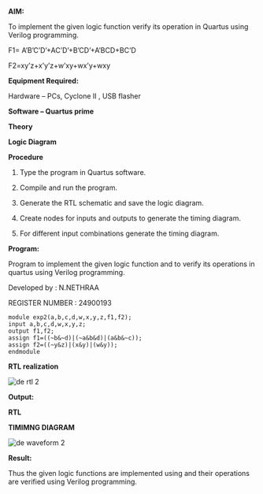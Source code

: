 **AIM:**

To implement the given logic function verify its operation in Quartus using Verilog programming.

F1= A’B’C’D’+AC’D’+B’CD’+A’BCD+BC’D 

F2=xy’z+x’y’z+w’xy+wx’y+wxy

**Equipment Required:**

Hardware – PCs, Cyclone II , USB flasher

**Software – Quartus prime**

**Theory**

**Logic Diagram**

**Procedure**

1.	Type the program in Quartus software.

2.	Compile and run the program.

3.	Generate the RTL schematic and save the logic diagram.

4.	Create nodes for inputs and outputs to generate the timing diagram.

5.	For different input combinations generate the timing diagram.


**Program:**

Program to implement the given logic function and to verify its operations in quartus using Verilog programming. 

Developed by : N.NETHRAA 

REGISTER NUMBER : 24900193

```
module exp2(a,b,c,d,w,x,y,z,f1,f2);
input a,b,c,d,w,x,y,z;
output f1,f2;
assign f1=((~b&~d)|(~a&b&d)|(a&b&~c));
assign f2=((~y&z)|(x&y)|(w&y));
endmodule
```

**RTL realization**

![de rtl 2](https://github.com/user-attachments/assets/aea9b71f-5510-4991-92c0-0ca3ea953fd6)



**Output:**

**RTL**

**TIMIMNG DIAGRAM**

![de waveform 2](https://github.com/user-attachments/assets/e9b7b1a6-42aa-49ce-a6e6-5a9911875d54)


**Result:**

Thus the given logic functions are implemented using and their operations are verified using Verilog programming.

